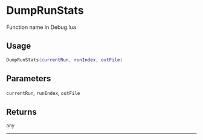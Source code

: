 # DumpRunStats
Function name in Debug.lua
## Usage
```lua
DumpRunStats(currentRun, runIndex, outFile)
```
## Parameters
`currentRun`, `runIndex`, `outFile`
## Returns
`any`

---